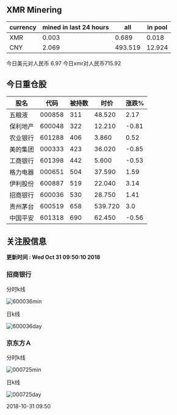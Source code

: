 ## XMR Minering

|currency|mined in last 24 hours|all|in pool|
|---|---|---|---|
|XMR|0.003|0.689|0.018|
|CNY|2.069|493.519|12.924|

今日美元对人民币 6.97	今日xmr对人民币715.92


## 今日重仓股 

|股名|代码|被持数|时价|涨跌%|
|---|---|---|---|---|
|五粮液|000858|311|48.520|2.17|
|保利地产|600048|322|12.210|-0.81|
|农业银行|601288|406|3.860|0.52|
|美的集团|000333|423|36.020|-0.85|
|工商银行|601398|442|5.600|-0.53|
|格力电器|000651|504|37.590|1.59|
|伊利股份|600887|519|22.040|3.14|
|招商银行|600036|530|28.750|1.41|
|贵州茅台|600519|658|539.720|3.0|
|中国平安|601318|690|62.450|-0.56|

## 关注股信息
**更新时间 : Wed Oct 31 09:50:10 2018**
### 招商银行 
分时k线

![600036min](http://image.sinajs.cn/newchart/min/n/sh600036.gif)

日k线

![600036day](http://image.sinajs.cn/newchart/daily/n/sh600036.gif)

### 京东方Ａ 
分时k线

![000725min](http://image.sinajs.cn/newchart/min/n/sz000725.gif)

日k线

![000725day](http://image.sinajs.cn/newchart/daily/n/sz000725.gif)

2018-10-31 09:50
